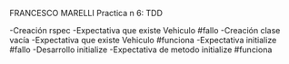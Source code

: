FRANCESCO MARELLI
Practica n 6: TDD

-Creación rspec
-Expectativa que existe Vehiculo #fallo
-Creación clase vacía
-Expectativa que existe Vehiculo #funciona
-Expectativa initialize #fallo
-Desarrollo initialize
-Expectativa de metodo initialize #funciona